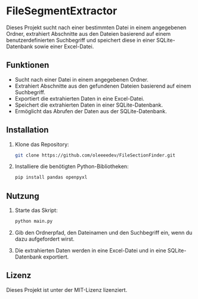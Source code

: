 
# FileSegmentExtractor

Dieses Projekt sucht nach einer bestimmten Datei in einem angegebenen Ordner, extrahiert Abschnitte aus den Dateien basierend auf einem benutzerdefinierten Suchbegriff und speichert diese in einer SQLite-Datenbank sowie einer Excel-Datei.

## Funktionen

- Sucht nach einer Datei in einem angegebenen Ordner.
- Extrahiert Abschnitte aus den gefundenen Dateien basierend auf einem Suchbegriff.
- Exportiert die extrahierten Daten in eine Excel-Datei.
- Speichert die extrahierten Daten in einer SQLite-Datenbank.
- Ermöglicht das Abrufen der Daten aus der SQLite-Datenbank.

## Installation

1. Klone das Repository:

   ```bash
   git clone https://github.com/oleeeedev/FileSectionFinder.git
   ```

2. Installiere die benötigten Python-Bibliotheken:

   ```bash
   pip install pandas openpyxl
   ```

## Nutzung

1. Starte das Skript:

   ```bash
   python main.py
   ```

2. Gib den Ordnerpfad, den Dateinamen und den Suchbegriff ein, wenn du dazu aufgefordert wirst.

3. Die extrahierten Daten werden in eine Excel-Datei und in eine SQLite-Datenbank exportiert.

## Lizenz

Dieses Projekt ist unter der MIT-Lizenz lizenziert.
